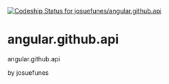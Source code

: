 
[ ![Codeship Status for josuefunes/angular.github.api](https://codeship.com/projects/d0044ba0-4993-0132-225f-1e041e72ac74/status)](https://codeship.com/projects/46128)


angular.github.api
====================

angular.github.api

by josuefunes